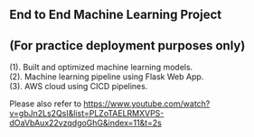 ## End to End Machine Learning Project 
## (For practice deployment purposes only)
(1). Built and optimized machine learning models. \
(2). Machine learning pipeline using Flask Web App. \
(3). AWS cloud using CICD pipelines. 

Please also refer to https://www.youtube.com/watch?v=gbJn2Ls2QsI&list=PLZoTAELRMXVPS-dOaVbAux22vzqdgoGhG&index=11&t=2s
